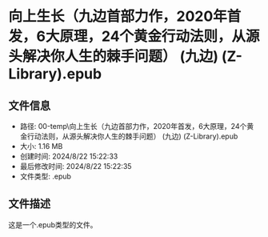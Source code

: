﻿# 向上生长（九边首部力作，2020年首发，6大原理，24个黄金行动法则，从源头解决你人生的棘手问题） (九边) (Z-Library).epub

## 文件信息
- 路径: 00-temp\向上生长（九边首部力作，2020年首发，6大原理，24个黄金行动法则，从源头解决你人生的棘手问题） (九边) (Z-Library).epub
- 大小: 1.16 MB
- 创建时间: 2024/8/22 15:22:33
- 最后修改时间: 2024/8/22 15:22:35
- 文件类型: .epub

## 文件描述
这是一个.epub类型的文件。

